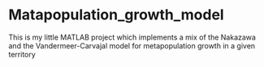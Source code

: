 # Matapopulation_growth_model
This is my little MATLAB project which implements a mix of the Nakazawa and the Vandermeer-Carvajal model for metapopulation growth in a given territory
